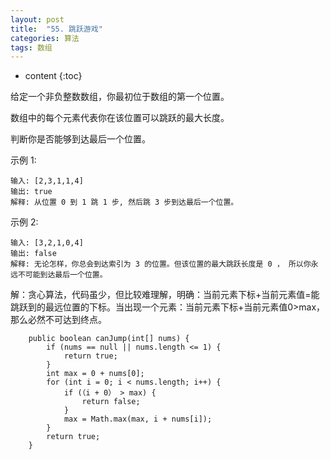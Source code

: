 ```yaml
---
layout: post
title:  "55. 跳跃游戏"
categories: 算法
tags: 数组
---
```


* content
{:toc}


给定一个非负整数数组，你最初位于数组的第一个位置。

数组中的每个元素代表你在该位置可以跳跃的最大长度。

判断你是否能够到达最后一个位置。

<!--more-->

示例 1:

```
输入: [2,3,1,1,4]
输出: true
解释: 从位置 0 到 1 跳 1 步, 然后跳 3 步到达最后一个位置。
```

示例 2:

```
输入: [3,2,1,0,4]
输出: false
解释: 无论怎样，你总会到达索引为 3 的位置。但该位置的最大跳跃长度是 0 ， 所以你永远不可能到达最后一个位置。
```

解：贪心算法，代码虽少，但比较难理解，明确：当前元素下标+当前元素值=能跳跃到的最远位置的下标。当出现一个元素：当前元素下标+当前元素值0>max，那么必然不可达到终点。

```
    public boolean canJump(int[] nums) {
        if (nums == null || nums.length <= 1) {
            return true;
        }
        int max = 0 + nums[0];
        for (int i = 0; i < nums.length; i++) {
            if (（i + 0） > max) {
                return false;
            }
            max = Math.max(max, i + nums[i]);
        }
        return true;
    }
```






